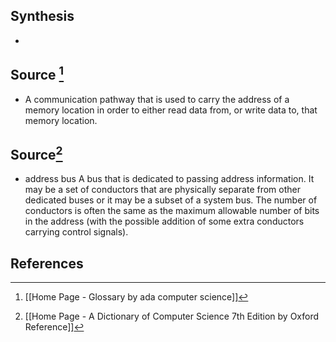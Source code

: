 ## Synthesis
- 
## Source [^1]
- A communication pathway that is used to carry the address of a memory location in order to either read data from, or write data to, that memory location.

## Source[^2]
- address bus A bus that is dedicated to passing address information. It may be a set of conductors that are physically separate from other dedicated buses or it may be a subset of a system bus. The number of conductors is often the same as the maximum allowable number of bits in the address (with the possible addition of some extra conductors carrying control signals).
## References

[^1]: [[Home Page - Glossary by ada computer science]]
[^2]: [[Home Page - A Dictionary of Computer Science 7th Edition by Oxford Reference]]